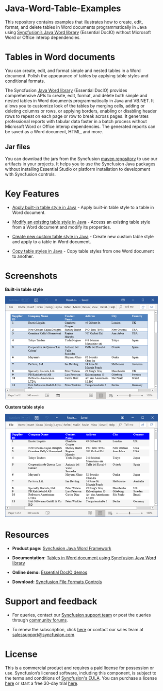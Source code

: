 # Java-Word-Table-Examples

This repository contains examples that illustrates how to create, edit, format, and delete tables in Word documents programmatically in Java using [Syncfusion’s Java Word library](https://www.syncfusion.com/word-framework/java/word-library?utm_source=github&utm_medium=listing&utm_campaign=java-create-word-examples) (Essential DocIO) without Microsoft Word or Office interop dependencies.

# Tables in Word documents

You can create, edit, and format simple and nested tables in a Word document. Polish the appearance of tables by applying table styles and conditional formats.

The Syncfusion [Java Word library](https://www.syncfusion.com/word-framework/java/word-library?utm_source=github&utm_medium=listing&utm_campaign=java-create-word-examples) (Essential DocIO) provides comprehensive APIs to create, edit, format, and delete both simple and nested tables in Word documents programmatically in Java and VB.NET. It allows you to customize look of the tables by merging cells, adding or deleting columns or rows, or applying borders, enabling or disabling header rows to repeat on each page or row to break across pages. It generates professional reports with tabular data faster in a batch process without Microsoft Word or Office interop dependencies. The generated reports can be saved as a Word document, HTML, and more.

## Jar files

You can download the jars from the Syncfusion [maven repository](https://jars.syncfusion.com/?_ga=2.177721445.1332356717.1617771042-23317178.1569844681) to use our artifacts in your projects. It helps you to use the Syncfusion Java packages without installing Essential Studio or platform installation to development with Syncfusion controls.

# Key Features

- [Apply built-in table style in Java](applybuiltintablestyles/) - Apply built-in table style to a table in Word document.

- [Modify an existing table style in Java](modifyexistingtablestyle/) - Access an existing table style from a Word document and modify its properties.

- [Create new custom table style in Java](applycustomtablestyles/) - Create new custom table style and apply to a table in Word document.

- [Copy table styles in Java](copytablestyles/) - Copy table styles from one Word document to another.

# Screenshots

**Built-in table style**

<p align="center"> 
<img src="screenshots/Built-in-table-style.png" alt="Apply built-in table style to a table in Java"/> 
</p>

**Custom table style**

<p align="center"> 
<img src="screenshots/Custom-table-style.png" alt="Create new custom table style and apply to a table in Java"/> 
</p>

# Resources

- **Product page:** [Syncfusion Java Word Framework](https://www.syncfusion.com/word-framework/java?utm_source=github&utm_medium=listing&utm_campaign=java-create-word-examples)

- **Documentation:** [Tables in Word document using Syncfusion Java Word library](https://help.syncfusion.com/java-file-formats/word-library/working-with-tables)

- **Online demo:** [Essential DocIO demos](https://github.com/syncfusion/java-demos?utm_source=github&utm_medium=listing&utm_campaign=java-create-word-examples)

- **Download:** [Syncfusion File Formats Controls](https://www.syncfusion.com/sales/products/fileformats?utm_source=github&utm_medium=listing&utm_campaign=java-create-word-examples)

# Support and feedback

* For queries, contact our [Syncfusion support team](https://www.syncfusion.com/support/directtrac/incidents/newincident?utm_source=github&utm_medium=listing&utm_campaign=java-create-word-examples) or post the queries through [community forums](https://www.syncfusion.com/forums?utm_source=github&utm_medium=listing&utm_campaign=java-create-word-examples).

* To renew the subscription, click [here](https://www.syncfusion.com/sales/products?utm_source=github&utm_medium=listing&utm_campaign=java-create-word-examples) or contact our sales team at [salessupport@syncfusion.com](mailto:salessupport@syncfusion.com).

# License

This is a commercial product and requires a paid license for possession or use. Syncfusion’s licensed software, including this component, is subject to the terms and conditions of [Syncfusion's EULA](https://www.syncfusion.com/eula/es?utm_source=github&utm_medium=listing&utm_campaign=java-create-word-examples). You can purchase a license [here](https://www.syncfusion.com/sales/products?utm_source=github&utm_medium=listing&utm_campaign=java-create-word-examples) or start a free 30-day trial [here](https://www.syncfusion.com/account/manage-trials/start-trials?utm_source=github&utm_medium=listing&utm_campaign=java-create-word-examples).
